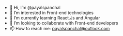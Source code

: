 - 👋 Hi, I’m @payalspanchal
- 👀 I’m interested in Front-end technologies
- 🌱 I’m currently learning React.Js and Angular
- 💞️ I’m looking to collaborate with Front-end developers
- 📫 How to reach me: payalspanchal@outlook.com
